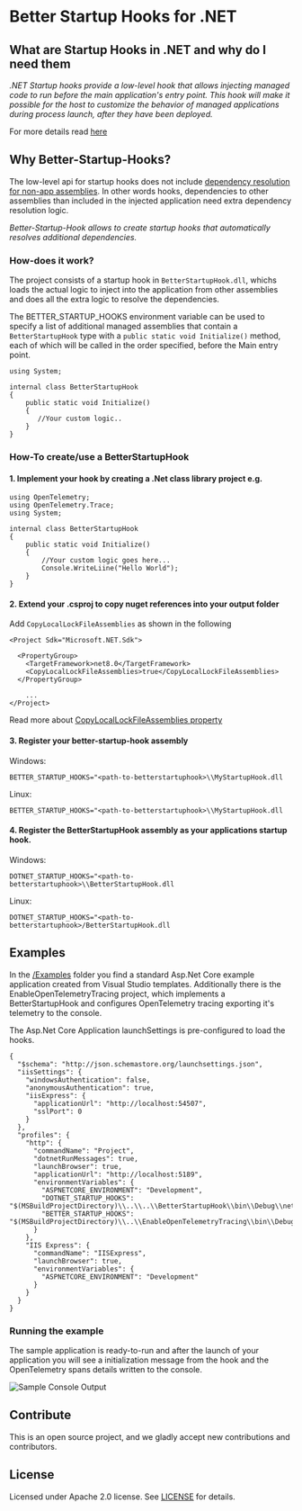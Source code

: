 # Better Startup Hooks for .NET

## What are Startup Hooks in .NET and why do I need them

*.NET Startup hooks provide a low-level hook that allows injecting managed code to run before the main application's entry point. This hook will make it possible for the host to customize the behavior of managed applications during process launch, after they have been deployed.*

For more details read [here](https://github.com/dotnet/runtime/blob/main/docs/design/features/host-startup-hook.md) 

## Why Better-Startup-Hooks?

The low-level api for startup hooks does not include [dependency resolution for non-app assemblies](https://github.com/dotnet/runtime/blob/main/docs/design/features/host-startup-hook.md#no-dependency-resolution-for-non-app-assemblies). In other words hooks, dependencies to other assemblies than included in the injected application need extra dependency resolution logic.  

*Better-Startup-Hook allows to create startup hooks that automatically resolves additional dependencies.*

### How-does it work?
The project consists of a startup hook in ```BetterStartupHook.dll```, whichs loads the actual logic to inject into the application from other assemblies and does all the extra logic to resolve the dependencies. 

The BETTER_STARTUP_HOOKS environment variable can be used to specify a list of additional managed assemblies that contain a ```BetterStartupHook``` type with a ```public static void Initialize()``` method, each of which will be called in the order specified, before the Main entry point. 


```
using System;

internal class BetterStartupHook
{
    public static void Initialize()
    {
       //Your custom logic.. 
    }
}
```

### How-To create/use a BetterStartupHook 
#### 1. Implement your hook by creating a .Net class library project e.g. 

```
using OpenTelemetry;
using OpenTelemetry.Trace;
using System;

internal class BetterStartupHook
{
    public static void Initialize()
    {
        //Your custom logic goes here...
        Console.WriteLiine("Hello World");
    }
}
```
#### 2. Extend your .csproj to copy nuget references into your output folder

Add ```CopyLocalLockFileAssemblies``` as shown in the following

```
<Project Sdk="Microsoft.NET.Sdk">

  <PropertyGroup>
    <TargetFramework>net8.0</TargetFramework>
    <CopyLocalLockFileAssemblies>true</CopyLocalLockFileAssemblies>
  </PropertyGroup>

    ...
</Project>
```

Read more about [CopyLocalLockFileAssemblies property](https://learn.microsoft.com/de-de/dotnet/core/project-sdk/msbuild-props#copylocallockfileassemblies)

#### 3. Register your better-startup-hook assembly 
Windows:

```BETTER_STARTUP_HOOKS="<path-to-betterstartuphook>\\MyStartupHook.dll```

Linux:

```BETTER_STARTUP_HOOKS="<path-to-betterstartuphook>\\MyStartupHook.dll```

#### 4. Register the BetterStartupHook assembly as your applications startup hook. 
Windows:

```DOTNET_STARTUP_HOOKS="<path-to-betterstartuphook>\\BetterStartupHook.dll```

Linux:

```DOTNET_STARTUP_HOOKS="<path-to-betterstartuphook>/BetterStartupHook.dll```

## Examples
In the [/Examples](/Examples/) folder you find a standard Asp.Net Core example application created from Visual Studio templates. 
Additionally there is the EnableOpenTelemetryTracing project, which implements a BetterStartupHook and configures OpenTelemetry tracing exporting it's telemetry to the console. 

The Asp.Net Core Application launchSettings is pre-configured to load the hooks. 
```
{
  "$schema": "http://json.schemastore.org/launchsettings.json",
  "iisSettings": {
    "windowsAuthentication": false,
    "anonymousAuthentication": true,
    "iisExpress": {
      "applicationUrl": "http://localhost:54507",
      "sslPort": 0
    }
  },
  "profiles": {
    "http": {
      "commandName": "Project",
      "dotnetRunMessages": true,
      "launchBrowser": true,
      "applicationUrl": "http://localhost:5189",
      "environmentVariables": {
        "ASPNETCORE_ENVIRONMENT": "Development",
        "DOTNET_STARTUP_HOOKS": "$(MSBuildProjectDirectory)\\..\\..\\BetterStartupHook\\bin\\Debug\\net8.0\\BetterStartupHook.dll",
        "BETTER_STARTUP_HOOKS": "$(MSBuildProjectDirectory)\\..\\EnableOpenTelemetryTracing\\bin\\Debug\\net8.0\\EnableOpenTelemetryTracing.dll"
      }
    },
    "IIS Express": {
      "commandName": "IISExpress",
      "launchBrowser": true,
      "environmentVariables": {
        "ASPNETCORE_ENVIRONMENT": "Development"
      }
    }
  }
}
```

### Running the example
The sample application is ready-to-run and after the launch of your application you will see a initialization message from the hook and the OpenTelemetry spans details written to the console.

![Sample Console Output](image.png)

## Contribute
This is an open source project, and we gladly accept new contributions and contributors.  

## License
Licensed under Apache 2.0 license. See [LICENSE](LICENSE) for details.
